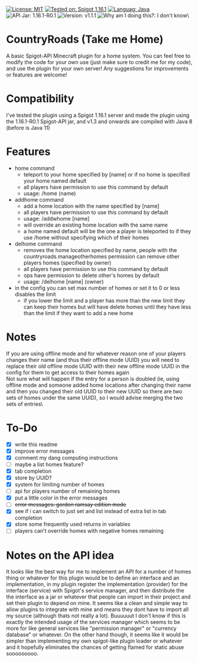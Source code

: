 [![License: MIT](https://img.shields.io/badge/License-MIT-brightgreen.svg)](https://opensource.org/licenses/MIT) [![Tested on: Spigot 1.16.1](https://img.shields.io/badge/Tested%20on-Spigot%201.16.1-yellow.svg?logo=minecraft)](https://www.spigotmc.org/) [![Languag: Java](https://img.shields.io/badge/Language-Java-red?logo=java)](https://www.java.com/en/) ![API Jar: 1.16.1-R0.1](https://img.shields.io/badge/API%20Jar-1.16.1--R0.1-blueviolet) ![Version: v1.1.1](https://img.shields.io/badge/Version-v1.1.1-blue) ![Why am I doing this?: I don't know](https://img.shields.io/badge/Why%20am%20I%20making%20these%3F-I%20don't%20know-lightgrey)\
# CountryRoads (Take me Home)
A basic Spigot-API Minecraft plugin for a home system.
You can feel free to modify the code for your own use (just make sure to credit me for my code), and use the plugin for your own server!
Any suggestions for improvements or features are welcome!
# Compatibility
I've tested the plugin using a Spigot 1.16.1 server and made the plugin using the 1.16.1-R0.1 Spigot-API jar, and v1.3 and onwards are compiled with Java 8 (before is Java 11)
# Features
- home command
  - teleport to your home specified by \[name\] or if no home is specified your home named default
  - all players have permission to use this command by default
  - usage: /home (name)
- addhome command
  - add a home location with the name specified by \[name\]
  - all players have permission to use this command by default
  - usage: /addwhome \[name\]
  - will override an existing home location with the same name
  - a home named default will be the one a player is teleported to if they use /home without specifying which of their homes
- delhome command
  - removes the home location specified by name, people with the countryroads.manageotherhomes permission can remove other players homes (specified by owner)
  - all players have permission to use this command by default
  - ops have permission to delete other's homes by default
  - usage: /delhome \[name\] (owner)
- in the config you can set max number of homes or set it to 0 or less disables the limit
  - if you lower the limit and a player has more than the new limit they can keep their homes but will have delete homes until they have less than the limit if they want to add a new home
# Notes
If you are using offline mode and for whatever reason one of your players changes their name (and thus their offline mode UUID) you will need to replace their old offline mode UUID with their new offline mode UUID in the config for them to get access to their homes again\
Not sure what will happen if the entry for a person is doubled (ie, using offline mode and someone added home locations after changing their name and then you changed their old UUID to their new UUID so there are two sets of homes under the same UUID), so I would advise merging the two sets of entries\
# To-Do
- [x] write this readme
- [x] improve error messages
- [x] comment my dang computing instructions
- [ ] maybe a list homes feature?
- [x] tab completion
- [x] store by UUID?
- [x] system for limiting number of homes
- [ ] api for players number of remaining homes
- [x] put a little color in the error messages
- [ ] ~~error messages: gordon ramsay edition mode~~
- [x] see if i can switch to just set and list instead of extra list in tab completion
- [x] store some frequently used returns in variables
- [ ] players can't override homes with negative homes remaining
# Notes on the API idea
It looks like the best way for me to implement an API for a number of homes thing or whatever for this plugin would be to define an interface and an implementation, in my plugin register the implementation (provider) for the interface (service) with Spigot's service manager, and then distribute the the interface as a jar or whatever that people can import in their project and set their plugin to depend on mine. It seems like a clean and simple way to allow plugins to integrate with mine and means they dont have to import all my source (although thats not really a lot). Buuuuuut I don't know if this is exactly the intended usage of the services manager which seems to be more for like general services like "permission manager" or "currency database" or whatever. On the other hand though, it seems like it would be simpler than implementing my own spigot-like plugin loader or whatever and it hopefully eliminates the chances of getting flamed for static abuse sooooooooo.
